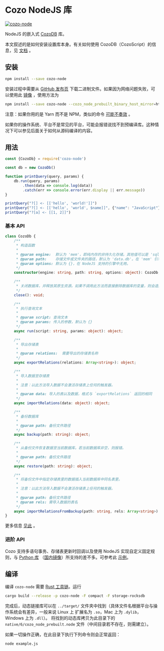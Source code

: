 # Cozo NodeJS 库

[![cozo-node](https://img.shields.io/npm/v/cozo-node)](https://www.npmjs.com/package/cozo-node)

NodeJS 的嵌入式 [CozoDB](https://www.cozodb.org) 库。

本文叙述的是如何安装设置库本身。有关如何使用 CozoDB（CozoScript）的信息，见 [文档](https://docs.cozodb.org/zh_CN/latest/index.html) 。

## 安装

```bash
npm install --save cozo-node
```

安装过程中需要从 [GitHub 发布页](https://github.com/cozodb/cozo-lib-nodejs/releases/tag/0.5.0) 下载二进制文件。如果因为网络问题失败，可以使用此 [镜像](https://github.com/cozodb/cozo-lib-nodejs/releases/tag/0.4.1) ，使用方法为

```bash
npm install --save cozo-node --cozo_node_prebuilt_binary_host_mirror=https://gitee.com/cozodb/cozo-lib-nodejs/releases/download/
```

注意：如果你用的是 Yarn 而不是 NPM，类似的命令 [可能不奏效](https://github.com/mapbox/node-pre-gyp/issues/514) 。

如果你的操作系统、平台不是常见的平台，可能会报错说找不到预编译库。这种情况下可以参见后面关于如何从源码编译的内容。

## 用法

```javascript
const {CozoDb} = require('cozo-node')

const db = new CozoDb()

function printQuery(query, params) {
    db.run(query, params)
        .then(data => console.log(data))
        .catch(err => console.error(err.display || err.message))
}

printQuery("?[] <- [['hello', 'world!']]")
printQuery("?[] <- [['hello', 'world', $name]]", {"name": "JavaScript"})
printQuery("?[a] <- [[1, 2]]")
```

### 基本 API

```ts
class CozoDb {
    /**
     * 构造函数
     * 
     * @param engine:  默认为 'mem'，即纯内存的非持久化存储。其他值可以是 'sqlite'、'rocksdb' 等
     * @param path:    存储文件或文件夹的路径，默认为 'data.db'。在 'mem' 引擎下无用。
     * @param options: 默认为 {}，在 NodeJS 支持的引擎中无用。
     */
    constructor(engine: string, path: string, options: object): CozoDb;

    /**
     * 关闭数据库，并释放其原生资源。如果不调用此方法而直接删除数据库的变量，则会造成原生资源泄漏。
     */
    close(): void;

    /**
     * 执行查询文本
     * 
     * @param script: 查询文本
     * @param params: 传入的参数，默认为 {}
     */
    async run(script: string, params: object): object;

    /**
     * 导出存储表
     * 
     * @param relations:  需要导出的存储表名称
     */
    async exportRelations(relations: Array<string>): object;

    /**
     * 导入数据至存储表
     * 
     * 注意：以此方法导入数据不会激活存储表上任何的触发器。
     * 
     * @param data: 导入的表以及数据，格式与 `exportRelations` 返回的相同
     */
    async importRelations(data: object): object;

    /**
     * 备份数据库
     * 
     * @param path: 备份文件路径
     */
    async backup(path: string): object;

    /**
     * 从备份文件恢复数据至当前数据库。若当前数据库非空，则报错。
     * 
     * @param path: 备份文件路径
     */
    async restore(path: string): object;

    /**
     * 将备份文件中指定存储表里的数据插入当前数据库中同名表里。
     *
     * 注意：以此方法导入数据不会激活存储表上任何的触发器。
     *
     * @param path: 备份文件路径
     * @param rels: 需导入数据的表名
     */
    async importRelationsFromBackup(path: string, rels: Array<string>): object;
}
```

更多信息 [见此](https://docs.cozodb.org/zh_CN/latest/nonscript.html) 。

### 进阶 API

Cozo 支持多语句事务、存储表更新时回调以及使用 NodeJS 实现自定义固定规则，与 [Python 库](https://github.com/cozodb/pycozo) （[国内镜像](https://gitee.com/cozodb/pycozo)）所支持的差不多。可参考此 [示例](./example.js)。

## 编译

编译 `cozo-node` 需要 [Rust 工具链](https://rustup.rs)。运行

```bash
cargo build --release -p cozo-node -F compact -F storage-rocksdb
```

完成后，动态链接库可以在 `../target/` 文件夹中找到（具体文件名根据平台与操作系统会有差异，一般来说 Linux 上 扩展名为 `.so`，Mac 上为 `.dylib`，Windows 上为 `.dll`）。
将找到的动态库拷贝为此目录下的 `native/6/cozo_node_prebuilt.node` 文件（中间目录若不存在，则需建立）。

如果一切操作正确，在此目录下执行下列命令则会正常返回：

```bash
node example.js
```